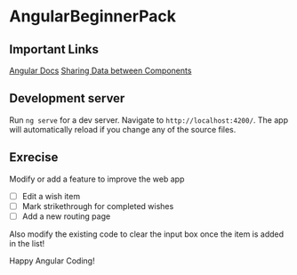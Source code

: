 # AngularBeginnerPack

## Important Links
[Angular Docs](https://angular.io/docs)
[Sharing Data between Components](https://fireship.io/lessons/sharing-data-between-angular-components-four-methods)

## Development server

Run `ng serve` for a dev server. Navigate to `http://localhost:4200/`. The app will automatically reload if you change any of the source files.

## Exrecise
Modify or add a feature to improve the web app
- [ ] Edit a wish item
- [ ] Mark strikethrough for completed wishes
- [ ] Add a new routing page

Also modify the existing code to clear the input box once the item is added in the list!

Happy Angular Coding!
